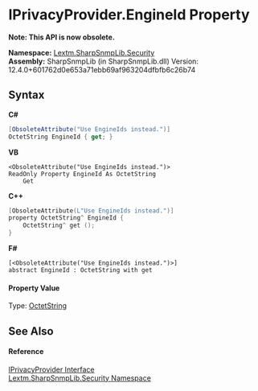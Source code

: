 # IPrivacyProvider.EngineId Property 
 

**Note: This API is now obsolete.**

**Namespace:**&nbsp;<a href="N_Lextm_SharpSnmpLib_Security">Lextm.SharpSnmpLib.Security</a><br />**Assembly:**&nbsp;SharpSnmpLib (in SharpSnmpLib.dll) Version: 12.4.0+601762d0e653a71ebb69af963204dfbfb6c26b74

## Syntax

**C#**<br />
``` C#
[ObsoleteAttribute("Use EngineIds instead.")]
OctetString EngineId { get; }
```

**VB**<br />
``` VB
<ObsoleteAttribute("Use EngineIds instead.")>
ReadOnly Property EngineId As OctetString
	Get
```

**C++**<br />
``` C++
[ObsoleteAttribute(L"Use EngineIds instead.")]
property OctetString^ EngineId {
	OctetString^ get ();
}
```

**F#**<br />
``` F#
[<ObsoleteAttribute("Use EngineIds instead.")>]
abstract EngineId : OctetString with get

```


#### Property Value
Type: <a href="T_Lextm_SharpSnmpLib_OctetString">OctetString</a>

## See Also


#### Reference
<a href="T_Lextm_SharpSnmpLib_Security_IPrivacyProvider">IPrivacyProvider Interface</a><br /><a href="N_Lextm_SharpSnmpLib_Security">Lextm.SharpSnmpLib.Security Namespace</a><br />